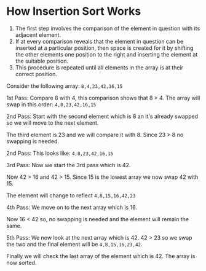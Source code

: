 # How Insertion Sort Works

1. The first step involves the comparison of the element in question with its adjacent element.
2. If at every comparison reveals that the element in question can be inserted at a particular position, then space is created for it by shifting the other elements one position to the right and inserting the element at the suitable position.
3. This procedure is repeated until all elements in the array is at their correct position.

Consider the following array: `8,4,23,42,16,15`

1st Pass: Compare 8 with 4, this comparison shows that 8 > 4. The array will swap in this order: `4,8,23,42,16,15`

2nd Pass: Start with the second element which is 8 an it's already swapped so we will move to the next element. 

The third element is 23 and we will compare it with 8. Since 23 > 8 no swapping is needed.

2nd Pass: This looks like: `4,8,23,42,16,15`

3rd Pass: Now we start the 3rd pass which is 42.

Now 42 > 16 and 42 > 15. Since 15 is the lowest array we now swap 42 with 15.

The element will change to reflect `4,8,15,16,42,23`

4th Pass: We move on to the next array which is 16.

Now 16 < 42 so, no swapping is needed and the element will remain the same.

5th Pass: We now look at the next array which is 42. 42 > 23 so we swap the two and the final element will be `4,8,15,16,23,42`.

Finally we will check the last array of the element which is 42. The array is now sorted.



